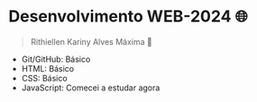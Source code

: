 <h1>Desenvolvimento WEB-2024 🌐</h1>

> Rithiellen Kariny Alves Máxima 🦋

 
+ Git/GitHub: Básico
+ HTML: Básico
+ CSS: Básico
+ JavaScript: Comecei a estudar agora

